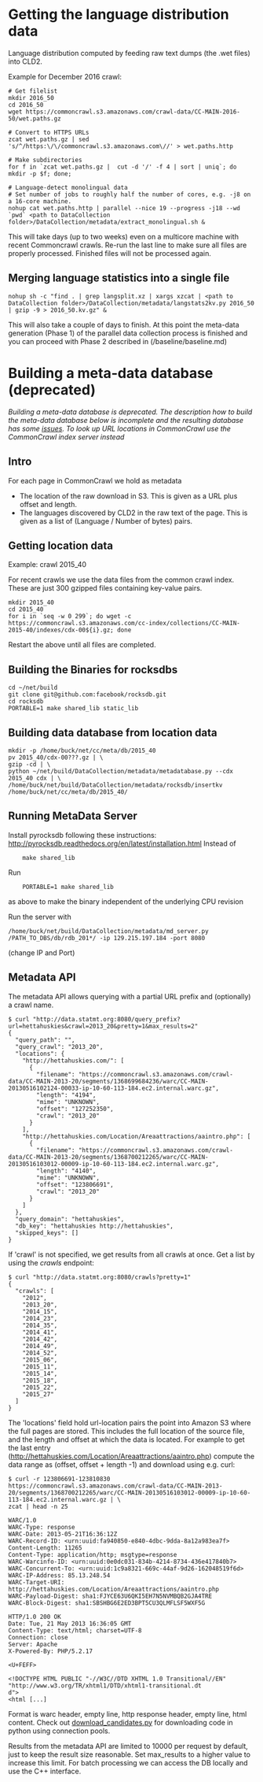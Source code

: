# Getting the language distribution data

Language distribution computed by feeding raw text dumps (the .wet files) into CLD2.

Example for December 2016 crawl:

```
# Get filelist
mkdir 2016_50
cd 2016_50
wget https://commoncrawl.s3.amazonaws.com/crawl-data/CC-MAIN-2016-50/wet.paths.gz

# Convert to HTTPS URLs
zcat wet.paths.gz | sed 's/^/https:\/\/commoncrawl.s3.amazonaws.com\//' > wet.paths.http

# Make subdirectories
for f in `zcat wet.paths.gz |  cut -d '/' -f 4 | sort | uniq`; do mkdir -p $f; done;

# Language-detect monolingual data
# Set number of jobs to roughly half the number of cores, e.g. -j8 on a 16-core machine.
nohup cat wet.paths.http | parallel --nice 19 --progress -j18 --wd `pwd` <path to DataCollection folder>/DataCollection/metadata/extract_monolingual.sh &
```

This will take days (up to two weeks) even on a multicore machine with recent Commoncrawl crawls. Re-run the last line to make sure all files are properly processed. Finished files will not be processed again.

## Merging language statistics into a single file

```
nohup sh -c "find . | grep langsplit.xz | xargs xzcat | <path to DataCollection folder>/DataCollection/metadata/langstats2kv.py 2016_50 | gzip -9 > 2016_50.kv.gz" &
```
This will also take a couple of days to finish. At this point the meta-data generation (Phase 1) of the parallel data collection process is finished and you can proceed with Phase 2 described in (/baseline/baseline.md)

# Building a meta-data database (deprecated)
*Building a meta-data database is deprecated. The description how to build the meta-data database below is incomplete and the resulting database has some [issues](https://github.com/ModernMT/DataCollection/issues/14). To look up URL locations in CommonCrawl use the CommonCrawl index server instead*

## Intro

For each page in CommonCrawl we hold as metadata

* The location of the raw download in S3. This is given as a URL plus offset and length.
* The languages discovered by CLD2 in the raw text of the page. This is given as a list of (Language / Number of bytes) pairs.

## Getting location data

Example: crawl 2015_40

For recent crawls we use the data files from the common crawl index. These are just 300 gzipped files containing key-value pairs.

```
mkdir 2015_40
cd 2015_40
for i in `seq -w 0 299`; do wget -c https://commoncrawl.s3.amazonaws.com/cc-index/collections/CC-MAIN-2015-40/indexes/cdx-00${i}.gz; done
```
Restart the above until all files are completed.

## Building the Binaries for rocksdbs
```
cd ~/net/build
git clone git@github.com:facebook/rocksdb.git
cd rocksdb
PORTABLE=1 make shared_lib static_lib
```

## Building data database from location data

```
mkdir -p /home/buck/net/cc/meta/db/2015_40
pv 2015_40/cdx-00???.gz | \
gzip -cd | \
python ~/net/build/DataCollection/metadata/metadatabase.py --cdx 2015_40 cdx | \
/home/buck/net/build/DataCollection/metadata/rocksdb/insertkv /home/buck/net/cc/meta/db/2015_40/
```

## Running MetaData Server ##
Install pyrocksdb following these instructions: http://pyrocksdb.readthedocs.org/en/latest/installation.html
Instead of
```
	make shared_lib
```
Run
```
	PORTABLE=1 make shared_lib
```
as above to make the binary independent of the underlying CPU revision

Run the server with
```
/home/buck/net/build/DataCollection/metadata/md_server.py /PATH_TO_DBS/db/rdb_201*/ -ip 129.215.197.184 -port 8080
```
(change IP and Port)

## Metadata API

The metadata API allows querying with a partial URL prefix and (optionally) a crawl name.

    $ curl "http://data.statmt.org:8080/query_prefix?url=hettahuskies&crawl=2013_20&pretty=1&max_results=2"
    {
      "query_path": "",
      "query_crawl": "2013_20",
      "locations": {
        "http://hettahuskies.com/": [
          {
            "filename": "https://commoncrawl.s3.amazonaws.com/crawl-data/CC-MAIN-2013-20/segments/1368699684236/warc/CC-MAIN-20130516102124-00033-ip-10-60-113-184.ec2.internal.warc.gz",
            "length": "4194",
            "mime": "UNKNOWN",
            "offset": "127252350",
            "crawl": "2013_20"
          }
        ],
        "http://hettahuskies.com/Location/Areaattractions/aaintro.php": [
          {
            "filename": "https://commoncrawl.s3.amazonaws.com/crawl-data/CC-MAIN-2013-20/segments/1368700212265/warc/CC-MAIN-20130516103012-00009-ip-10-60-113-184.ec2.internal.warc.gz",
            "length": "4140",
            "mime": "UNKNOWN",
            "offset": "123806691",
            "crawl": "2013_20"
          }
        ]
      },
      "query_domain": "hettahuskies",
      "db_key": "hettahuskies http://hettahuskies",
      "skipped_keys": []
    }

If 'crawl' is not specified, we get results from all crawls at once. Get a list by using the _crawls_ endpoint:

    $ curl "http://data.statmt.org:8080/crawls?pretty=1"
    {
      "crawls": [
        "2012",
        "2013_20",
        "2014_15",
        "2014_23",
        "2014_35",
        "2014_41",
        "2014_42",
        "2014_49",
        "2014_52",
        "2015_06",
        "2015_11",
        "2015_14",
        "2015_18",
        "2015_22",
        "2015_27"
      ]
    }


The 'locations' field hold url-location pairs the point into Amazon S3 where the full pages are stored. This includes the full location of the source file, and the length and offset at which the data is located. For example to get the last entry (http://hettahuskies.com/Location/Areaattractions/aaintro.php) compute the data range as (offset, offset + length -1) and download using e.g. curl:

    $ curl -r 123806691-123810830 https://commoncrawl.s3.amazonaws.com/crawl-data/CC-MAIN-2013-20/segments/1368700212265/warc/CC-MAIN-20130516103012-00009-ip-10-60-113-184.ec2.internal.warc.gz | \
    zcat | head -n 25

    WARC/1.0
    WARC-Type: response
    WARC-Date: 2013-05-21T16:36:12Z
    WARC-Record-ID: <urn:uuid:fa940850-e840-4dbc-9dda-8a12a983ea7f>
    Content-Length: 11265
    Content-Type: application/http; msgtype=response
    WARC-Warcinfo-ID: <urn:uuid:0e0dc031-834b-4214-8734-436e417840b7>
    WARC-Concurrent-To: <urn:uuid:1c9a8321-669c-44af-9d26-162048519f6d>
    WARC-IP-Address: 85.13.248.54
    WARC-Target-URI: http://hettahuskies.com/Location/Areaattractions/aaintro.php
    WARC-Payload-Digest: sha1:FJYCE63U6QKI5EH7N5NVMBQB2GJA4TRE
    WARC-Block-Digest: sha1:SBSHBG6E2ED3BPT5CU3QLMFLSF5WXF5G

    HTTP/1.0 200 OK
    Date: Tue, 21 May 2013 16:36:05 GMT
    Content-Type: text/html; charset=UTF-8
    Connection: close
    Server: Apache
    X-Powered-By: PHP/5.2.17

    <U+FEFF>

    <!DOCTYPE HTML PUBLIC "-//W3C//DTD XHTML 1.0 Transitional//EN" "http://www.w3.org/TR/xhtml1/DTD/xhtml1-transitional.dt
    d">
    <html [...]

Format is warc header, empty line, http response header, empty line, html content. Check out [download_candidates.py](https://github.com/ModernMT/DataCollection/blob/master/baseline/download_candidates.py) for downloading code in python using connection pools.

Results from the metadata API are limited to 10000 per request by default, just to keep the result size reasonable. Set max_results to a higher value to increase this limit. For batch processing we can access the DB locally and use the C++ interface.
